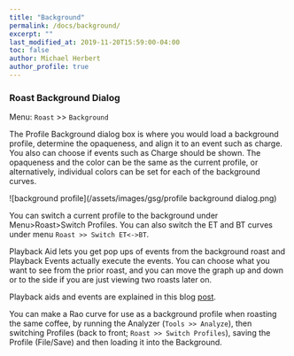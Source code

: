 ```yaml
---
title: "Background"
permalink: /docs/background/
excerpt: ""
last_modified_at: 2019-11-20T15:59:00-04:00
toc: false
author: Michael Herbert
author_profile: true
---
```


### Roast Background Dialog

Menu: `Roast` >> `Background`

The Profile Background dialog box is where you would load a background profile, determine the opaqueness, and align it to an event such as charge.  You also can choose if events such as Charge should be shown.  The opaqueness and the color can be the same as the current profile, or alternatively, individual colors can be set for each of the background curves.

![background profile](/assets/images/gsg/profile background dialog.png)

You can switch a current profile to the background under Menu>Roast>Switch Profiles.  You can also switch the ET and BT curves under menu `Roast >> Switch ET<->BT`.

Playback Aid lets you get pop ups of events from the background roast and Playback Events actually execute the events. You can choose what you want to see from the prior roast, and you can move the graph up and down or to the side if you are just viewing two roasts later on.

Playback aids and events are explained in this blog [post](https://artisan-roasterscope.blogspot.de/2017/10/profile-templates.html).

You can make a Rao curve for use as a background profile when roasting the same coffee, by running the Analyzer (`Tools >> Analyze`), then switching Profiles (back to front; `Roast >> Switch Profiles`), saving the Profile (File/Save) and then loading it into the Background.  

